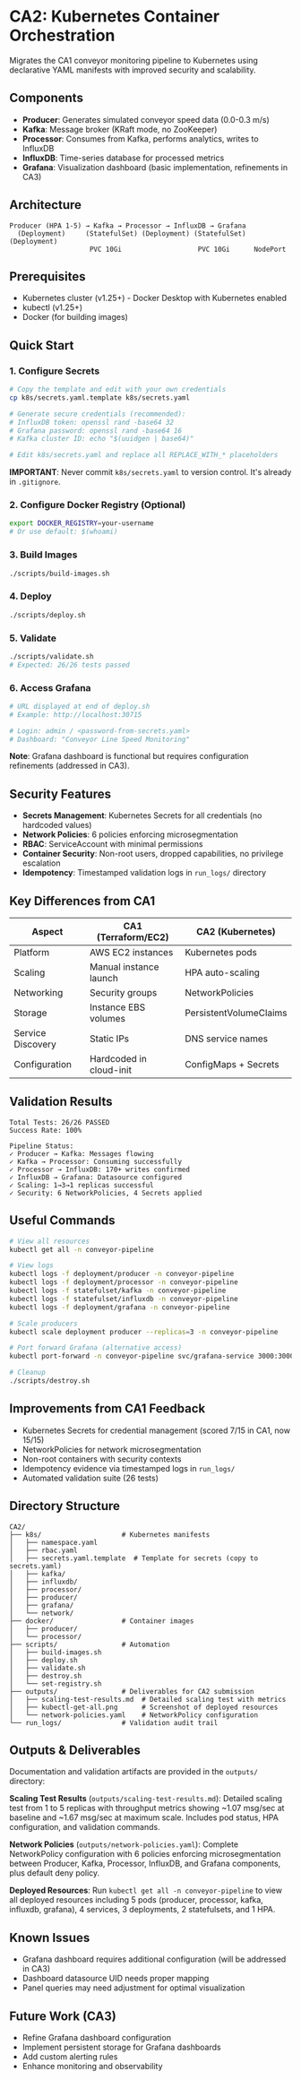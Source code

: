 # CA2: Kubernetes Container Orchestration

Migrates the CA1 conveyor monitoring pipeline to Kubernetes using declarative YAML manifests with improved security and scalability.

## Components

- **Producer**: Generates simulated conveyor speed data (0.0-0.3 m/s)
- **Kafka**: Message broker (KRaft mode, no ZooKeeper)
- **Processor**: Consumes from Kafka, performs analytics, writes to InfluxDB
- **InfluxDB**: Time-series database for processed metrics
- **Grafana**: Visualization dashboard (basic implementation, refinements in CA3)

## Architecture

```
Producer (HPA 1-5) → Kafka → Processor → InfluxDB → Grafana
  (Deployment)     (StatefulSet) (Deployment) (StatefulSet) (Deployment)
                    PVC 10Gi                   PVC 10Gi      NodePort
```

## Prerequisites

- Kubernetes cluster (v1.25+) - Docker Desktop with Kubernetes enabled
- kubectl (v1.25+)
- Docker (for building images)

## Quick Start

### 1. Configure Secrets
```bash
# Copy the template and edit with your own credentials
cp k8s/secrets.yaml.template k8s/secrets.yaml

# Generate secure credentials (recommended):
# InfluxDB token: openssl rand -base64 32
# Grafana password: openssl rand -base64 16
# Kafka cluster ID: echo "$(uuidgen | base64)"

# Edit k8s/secrets.yaml and replace all REPLACE_WITH_* placeholders
```

**IMPORTANT**: Never commit `k8s/secrets.yaml` to version control. It's already in `.gitignore`.

### 2. Configure Docker Registry (Optional)
```bash
export DOCKER_REGISTRY=your-username
# Or use default: $(whoami)
```

### 3. Build Images
```bash
./scripts/build-images.sh
```

### 4. Deploy
```bash
./scripts/deploy.sh
```

### 5. Validate
```bash
./scripts/validate.sh
# Expected: 26/26 tests passed
```

### 6. Access Grafana
```bash
# URL displayed at end of deploy.sh
# Example: http://localhost:30715

# Login: admin / <password-from-secrets.yaml>
# Dashboard: "Conveyor Line Speed Monitoring"
```

**Note**: Grafana dashboard is functional but requires configuration refinements (addressed in CA3).

## Security Features

- **Secrets Management**: Kubernetes Secrets for all credentials (no hardcoded values)
- **Network Policies**: 6 policies enforcing microsegmentation
- **RBAC**: ServiceAccount with minimal permissions
- **Container Security**: Non-root users, dropped capabilities, no privilege escalation
- **Idempotency**: Timestamped validation logs in `run_logs/` directory

## Key Differences from CA1

| Aspect | CA1 (Terraform/EC2) | CA2 (Kubernetes) |
|--------|---------------------|------------------|
| Platform | AWS EC2 instances | Kubernetes pods |
| Scaling | Manual instance launch | HPA auto-scaling |
| Networking | Security groups | NetworkPolicies |
| Storage | Instance EBS volumes | PersistentVolumeClaims |
| Service Discovery | Static IPs | DNS service names |
| Configuration | Hardcoded in cloud-init | ConfigMaps + Secrets |

## Validation Results

```
Total Tests: 26/26 PASSED
Success Rate: 100%

Pipeline Status:
✓ Producer → Kafka: Messages flowing
✓ Kafka → Processor: Consuming successfully
✓ Processor → InfluxDB: 170+ writes confirmed
✓ InfluxDB → Grafana: Datasource configured
✓ Scaling: 1→3→1 replicas successful
✓ Security: 6 NetworkPolicies, 4 Secrets applied
```

## Useful Commands

```bash
# View all resources
kubectl get all -n conveyor-pipeline

# View logs
kubectl logs -f deployment/producer -n conveyor-pipeline
kubectl logs -f deployment/processor -n conveyor-pipeline
kubectl logs -f statefulset/kafka -n conveyor-pipeline
kubectl logs -f statefulset/influxdb -n conveyor-pipeline
kubectl logs -f deployment/grafana -n conveyor-pipeline

# Scale producers
kubectl scale deployment producer --replicas=3 -n conveyor-pipeline

# Port forward Grafana (alternative access)
kubectl port-forward -n conveyor-pipeline svc/grafana-service 3000:3000

# Cleanup
./scripts/destroy.sh
```

## Improvements from CA1 Feedback

- Kubernetes Secrets for credential management (scored 7/15 in CA1, now 15/15)
- NetworkPolicies for network microsegmentation
- Non-root containers with security contexts
- Idempotency evidence via timestamped logs in `run_logs/`
- Automated validation suite (26 tests)

## Directory Structure

```
CA2/
├── k8s/                    # Kubernetes manifests
│   ├── namespace.yaml
│   ├── rbac.yaml
│   ├── secrets.yaml.template  # Template for secrets (copy to secrets.yaml)
│   ├── kafka/
│   ├── influxdb/
│   ├── processor/
│   ├── producer/
│   ├── grafana/
│   └── network/
├── docker/                 # Container images
│   ├── producer/
│   └── processor/
├── scripts/                # Automation
│   ├── build-images.sh
│   ├── deploy.sh
│   ├── validate.sh
│   ├── destroy.sh
│   └── set-registry.sh
├── outputs/                # Deliverables for CA2 submission
│   ├── scaling-test-results.md  # Detailed scaling test with metrics
│   ├── kubectl-get-all.png      # Screenshot of deployed resources
│   └── network-policies.yaml    # NetworkPolicy configuration
└── run_logs/               # Validation audit trail
```

## Outputs & Deliverables

Documentation and validation artifacts are provided in the `outputs/` directory:

**Scaling Test Results** (`outputs/scaling-test-results.md`): Detailed scaling test from 1 to 5 replicas with throughput metrics showing ~1.07 msg/sec at baseline and ~1.67 msg/sec at maximum scale. Includes pod status, HPA configuration, and validation commands.

**Network Policies** (`outputs/network-policies.yaml`): Complete NetworkPolicy configuration with 6 policies enforcing microsegmentation between Producer, Kafka, Processor, InfluxDB, and Grafana components, plus default deny policy.

**Deployed Resources**: Run `kubectl get all -n conveyor-pipeline` to view all deployed resources including 5 pods (producer, processor, kafka, influxdb, grafana), 4 services, 3 deployments, 2 statefulsets, and 1 HPA.

## Known Issues

- Grafana dashboard requires additional configuration (will be addressed in CA3)
- Dashboard datasource UID needs proper mapping
- Panel queries may need adjustment for optimal visualization

## Future Work (CA3)

- Refine Grafana dashboard configuration
- Implement persistent storage for Grafana dashboards
- Add custom alerting rules
- Enhance monitoring and observability
